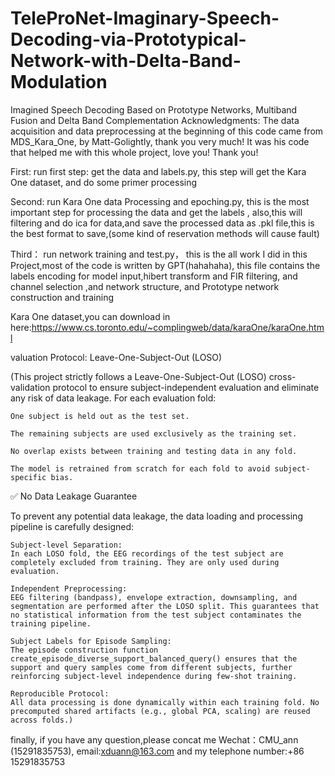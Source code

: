 # TeleProNet-Imaginary-Speech-Decoding-via-Prototypical-Network-with-Delta-Band-Modulation
Imagined Speech Decoding Based on Prototype Networks, Multiband Fusion and Delta Band Complementation
Acknowledgments: The data acquisition and data preprocessing at the beginning of this code came from MDS_Kara_One, by Matt-Golightly, thank you very much! It was his code that helped me with this whole project, love you! Thank you!

First: run first step: get the data and labels.py, this step will get the Kara One dataset, and do some primer processing

Second: run Kara One data Processing and epoching.py, this is the most important step for processing the data and get the labels ,
also,this will filtering and do ica for data,and save the processed data as .pkl file,this is the best format to save,(some kind of reservation methods will cause fault)

Third： run network training and test.py， this is the all work I did in this Project,most of the code is written by GPT(hahahaha),
this file contains the labels encoding for model input,hibert transform and FIR filtering, and channel selection ,and network structure, 
and Prototype network construction and training

Kara One dataset,you can download in here:https://www.cs.toronto.edu/~complingweb/data/karaOne/karaOne.html

valuation Protocol: Leave-One-Subject-Out (LOSO)

(This project strictly follows a Leave-One-Subject-Out (LOSO) cross-validation protocol to ensure subject-independent evaluation and eliminate any risk of data leakage. For each evaluation fold:

    One subject is held out as the test set.

    The remaining subjects are used exclusively as the training set.

    No overlap exists between training and testing data in any fold.

    The model is retrained from scratch for each fold to avoid subject-specific bias.

✅ No Data Leakage Guarantee

To prevent any potential data leakage, the data loading and processing pipeline is carefully designed:

    Subject-level Separation:
    In each LOSO fold, the EEG recordings of the test subject are completely excluded from training. They are only used during evaluation.

    Independent Preprocessing:
    EEG filtering (bandpass), envelope extraction, downsampling, and segmentation are performed after the LOSO split. This guarantees that no statistical information from the test subject contaminates the training pipeline.

    Subject Labels for Episode Sampling:
    The episode construction function create_episode_diverse_support_balanced_query() ensures that the support and query samples come from different subjects, further reinforcing subject-level independence during few-shot training.

    Reproducible Protocol:
    All data processing is done dynamically within each training fold. No precomputed shared artifacts (e.g., global PCA, scaling) are reused across folds.)
    
finally, if you have any question,please concat me  Wechat：CMU_ann (15291835753), email:xduann@163.com 
and my telephone number:+86 15291835753
